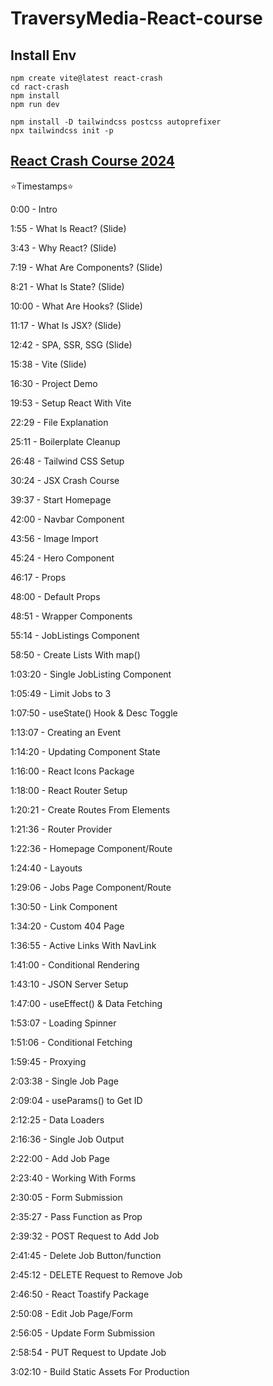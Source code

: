 # TraversyMedia-React-course

## Install Env

```shell
npm create vite@latest react-crash
cd ract-crash
npm install
npm run dev

npm install -D tailwindcss postcss autoprefixer
npx tailwindcss init -p
```

## [React Crash Course 2024](https://youtu.be/LDB4uaJ87e0?si=NdbSBcMycsPAAQ3Z)

⭐️Timestamps⭐️

0:00 - Intro

1:55 - What Is React? (Slide)

3:43 - Why React? (Slide)

7:19 - What Are Components? (Slide)

8:21 - What Is State? (Slide)

10:00 - What Are Hooks? (Slide)

11:17 - What Is JSX? (Slide)

12:42 - SPA, SSR, SSG (Slide)

15:38 - Vite (Slide)

16:30 - Project Demo

19:53 - Setup React With Vite

22:29 - File Explanation

25:11 - Boilerplate Cleanup

26:48 - Tailwind CSS Setup

30:24 - JSX Crash Course

39:37 - Start Homepage

42:00 - Navbar Component

43:56 - Image Import

45:24 - Hero Component

46:17 - Props

48:00 - Default Props

48:51 - Wrapper Components

55:14 - JobListings Component

58:50 - Create Lists With map()

1:03:20 - Single JobListing Component

1:05:49 - Limit Jobs to 3

1:07:50 - useState() Hook & Desc Toggle

1:13:07 - Creating an Event

1:14:20 - Updating Component State

1:16:00 - React Icons Package

1:18:00 - React Router Setup

1:20:21 - Create Routes From Elements

1:21:36 - Router Provider

1:22:36 - Homepage Component/Route

1:24:40 - Layouts

1:29:06 - Jobs Page Component/Route

1:30:50 - Link Component

1:34:20 - Custom 404 Page

1:36:55 - Active Links With NavLink

1:41:00 - Conditional Rendering

1:43:10 - JSON Server Setup

1:47:00 - useEffect() & Data Fetching

1:53:07 - Loading Spinner

1:51:06 - Conditional Fetching

1:59:45 - Proxying

2:03:38 - Single Job Page

2:09:04 - useParams() to Get ID

2:12:25 - Data Loaders

2:16:36 - Single Job Output

2:22:00 - Add Job Page

2:23:40 - Working With Forms

2:30:05 - Form Submission

2:35:27 - Pass Function as Prop

2:39:32 - POST Request to Add Job

2:41:45 - Delete Job Button/function

2:45:12 - DELETE Request to Remove Job

2:46:50 - React Toastify Package

2:50:08 - Edit Job Page/Form

2:56:05 - Update Form Submission

2:58:54 - PUT Request to Update Job

3:02:10 - Build Static Assets For Production
